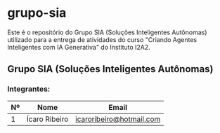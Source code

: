 # grupo-sia

Este é o repositório do Grupo SIA (Soluções Inteligentes Autônomas) utilizado para a entrega de atividades do curso "Criando Agentes Inteligentes com IA Generativa" do Instituto I2A2.

## Grupo SIA (Soluções Inteligentes Autônomas)

### Integrantes:

| Nº  | Nome          | Email                    |
| --- | ------------- | ------------------------ |
| 1   | Ícaro Ribeiro | icaroribeiro@hotmail.com |
